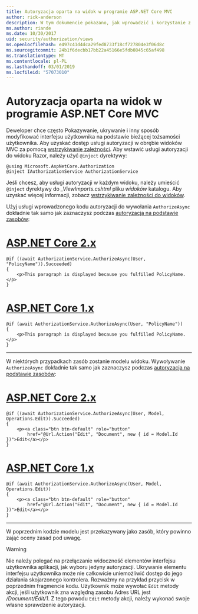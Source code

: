 ```yaml
---
title: Autoryzacja oparta na widok w programie ASP.NET Core MVC
author: rick-anderson
description: W tym dokumencie pokazano, jak wprowadzić i korzystanie z usługi autoryzacji w widoku platformy ASP.NET Core Razor.
ms.author: riande
ms.date: 10/30/2017
uid: security/authorization/views
ms.openlocfilehash: e497c41d4dca29fed8733f18cf727804e3f06d8c
ms.sourcegitcommit: 24b1f6decbb17bb22a45166e5fdb0845c65af498
ms.translationtype: MT
ms.contentlocale: pl-PL
ms.lasthandoff: 03/01/2019
ms.locfileid: "57073010"
---
```

# <a name="view-based-authorization-in-aspnet-core-mvc"></a>Autoryzacja oparta na widok w programie ASP.NET Core MVC

Deweloper chce często Pokazywanie, ukrywanie i inny sposób modyfikować interfejsu użytkownika na podstawie bieżącej tożsamości użytkownika. Aby uzyskać dostęp usługi autoryzacji w obrębie widoków MVC za pomocą [wstrzykiwanie zależności](xref:fundamentals/dependency-injection). Aby wstawić usługi autoryzacji do widoku Razor, należy użyć `@inject` dyrektywy:

```cshtml
@using Microsoft.AspNetCore.Authorization
@inject IAuthorizationService AuthorizationService
```

Jeśli chcesz, aby usługi autoryzacji w każdym widoku, należy umieścić `@inject` dyrektywy do *_ViewImports.cshtml* pliku *widoków* katalogu. Aby uzyskać więcej informacji, zobacz [wstrzykiwanie zależności do widoków](xref:mvc/views/dependency-injection).

Użyj usługi wprowadzonego kodu autoryzacji do wywołania `AuthorizeAsync` dokładnie tak samo jak zaznaczysz podczas [autoryzacja na podstawie zasobów](xref:security/authorization/resourcebased#security-authorization-resource-based-imperative):

# <a name="aspnet-core-2xtabaspnetcore2x"></a>[ASP.NET Core 2.x](#tab/aspnetcore2x)

```cshtml
@if ((await AuthorizationService.AuthorizeAsync(User, "PolicyName")).Succeeded)
{
    <p>This paragraph is displayed because you fulfilled PolicyName.</p>
}
```

# <a name="aspnet-core-1xtabaspnetcore1x"></a>[ASP.NET Core 1.x](#tab/aspnetcore1x)

```cshtml
@if (await AuthorizationService.AuthorizeAsync(User, "PolicyName"))
{
    <p>This paragraph is displayed because you fulfilled PolicyName.</p>
}
```

---

W niektórych przypadkach zasób zostanie modelu widoku. Wywoływanie `AuthorizeAsync` dokładnie tak samo jak zaznaczysz podczas [autoryzacja na podstawie zasobów](xref:security/authorization/resourcebased#security-authorization-resource-based-imperative):

# <a name="aspnet-core-2xtabaspnetcore2x"></a>[ASP.NET Core 2.x](#tab/aspnetcore2x)

```cshtml
@if ((await AuthorizationService.AuthorizeAsync(User, Model, Operations.Edit)).Succeeded)
{
    <p><a class="btn btn-default" role="button"
        href="@Url.Action("Edit", "Document", new { id = Model.Id })">Edit</a></p>
}
```

# <a name="aspnet-core-1xtabaspnetcore1x"></a>[ASP.NET Core 1.x](#tab/aspnetcore1x)

```cshtml
@if (await AuthorizationService.AuthorizeAsync(User, Model, Operations.Edit))
{
    <p><a class="btn btn-default" role="button"
        href="@Url.Action("Edit", "Document", new { id = Model.Id })">Edit</a></p>
}
```

---

W poprzednim kodzie modelu jest przekazywany jako zasób, który powinno zająć oceny zasad pod uwagę.

> [!WARNING]
> Nie należy polegać na przełączanie widoczność elementów interfejsu użytkownika aplikacji, jak wyboru jedyny autoryzacji. Ukrywanie elementu interfejsu użytkownika może nie całkowicie uniemożliwić dostęp do jego działania skojarzonego kontrolera. Rozważmy na przykład przycisk w poprzednim fragmencie kodu. Użytkownik może wywołać `Edit` metody akcji, jeśli użytkownik zna względną zasobu Adres URL jest */Document/Edit/1*. Z tego powodu `Edit` metody akcji, należy wykonać swoje własne sprawdzenie autoryzacji.
